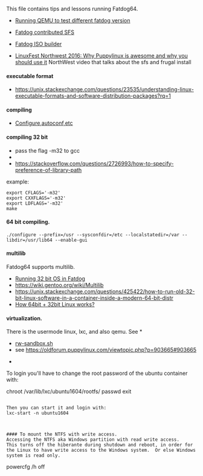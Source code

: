 This file contains tips and lessons running Fatdog64.

* [Running QEMU to test different fatdog version](http://www.murga-linux.com/puppy/viewtopic.php?t=93598&start=30)
* [Fatdog contributed SFS](http://murga-linux.com/puppy/viewtopic.php?p=794748#794748)  
* [Fatdog ISO builder](http://murga-linux.com/puppy/viewtopic.php?t=105329)          

* [LinuxFest Northwest 2016: Why Puppylinux is awesome and why you should use it](https://www.youtube.com/watch?v=jebMZpEmQlQ)  NorthWest video that talks about the sfs and frugal install

#### executable format
* https://unix.stackexchange.com/questions/23535/understanding-linux-executable-formats-and-software-distribution-packages?rq=1

#### compiling
* [Configure,autoconf,etc](https://thoughtbot.com/blog/the-magic-behind-configure-make-make-install)


#### compiling 32 bit
* pass the flag -m32 to gcc
* 
* https://stackoverflow.com/questions/2726993/how-to-specify-preference-of-library-path

example:
```
export CFLAGS='-m32'
export CXXFLAGS='-m32'
export LDFLAGS='-m32'
make
```

#### 64 bit compiling.
```
./configure --prefix=/usr --sysconfdir=/etc --localstatedir=/var --libdir=/usr/lib64 --enable-gui
```

#### multilib 
Fatdog64 supports multilib.  
* [Running 32 bit OS in Fatdog](https://lightofdawn.org/wiki/wiki.cgi/RunSlackoInFatdog)
* https://wiki.gentoo.org/wiki/Multilib
* https://unix.stackexchange.com/questions/425422/how-to-run-old-32-bit-linux-software-in-a-container-inside-a-modern-64-bit-distr
* [How 64bit + 32bit Linux works?](https://oldforum.puppylinux.com/viewtopic.php?t=102072)

#### virtualization.
There is the usermode linux, lxc,  and also qemu. See
* 
* [rw-sandbox.sh](http://www.lightofdawn.org/blog/?viewDetailed=00022)
* see https://oldforum.puppylinux.com/viewtopic.php?p=903665#903665
* ```lxc-create -t download -n ubuntu1604 -- --dist ubuntu --release xenial --arch amd64

To login you'll have to change the root password of the ubuntu container with:

chroot /var/lib/lxc/ubuntu1604/rootfs/
passwd
exit
```

Then you can start it and login with:
lxc-start -n ubuntu1604



#### To mount the NTFS with write access.
Accessing the NTFS aka Windows partition with read write access.
This turns off the hiberante during shutdown and reboot, in order for the Linux to have write access to the Windows system.  Or else Windows system is read only.

```
powercfg /h off 
```
